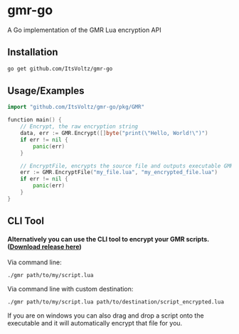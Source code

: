 # gmr-go

A Go implementation of the GMR Lua encryption API


## Installation
```bash
go get github.com/ItsVoltz/gmr-go
```

## Usage/Examples

```go
import "github.com/ItsVoltz/gmr-go/pkg/GMR"

function main() {
    // Encrypt, the raw encryption string
    data, err := GMR.Encrypt([]byte("print(\"Hello, World!\")")
    if err != nil {
        panic(err)
    }

    // EncryptFile, encrypts the source file and outputs executable GMR.RunEncryptedScript(...)
    err := GMR.EncryptFile("my_file.lua", "my_encrypted_file.lua")
    if err != nil {
        panic(err)
    }
}
```

## CLI Tool
#### Alternatively you can use the CLI tool to encrypt your GMR scripts. ([Download release here](https://github.com/ItsVoltz/gmr-go/releases/tag/CLI-Tool))
Via command line:
```bash
./gmr path/to/my/script.lua
```
Via command line with custom destination:
```bash
./gmr path/to/my/script.lua path/to/destination/script_encrypted.lua
```

If you are on windows you can also drag and drop a script onto the executable and it will automatically encrypt that file for you.
